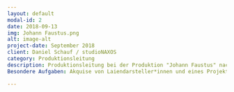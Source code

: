 ```yaml
---
layout: default
modal-id: 2
date: 2018-09-13
img: Johann Faustus.png
alt: image-alt
project-date: September 2018
client: Daniel Schauf / studioNAXOS
category: Produktionsleitung
description: Produktionsleitung bei der Produktion "Johann Faustus" nach dem Libretto von Hanns Eisler  
Besondere Aufgaben: Akquise von Laiendarsteller*innen und eines Projektchor

---
```

